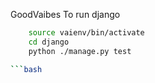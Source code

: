 GoodVaibes
To run django 
```bash
	source vaienv/bin/activate
	cd django
	python ./manage.py test

```bash
